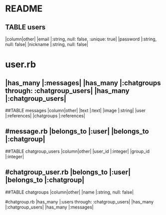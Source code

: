 # README

## TABLE users
|column|other|
|email    |:string, null: false, :unique: true|
|password |:string, null: false|
|nickname |:string, null: false|

# user.rb
|has_many |:messages|
|has_many |:chatgroups through: :chatgroup_users|
|has_many |:chatgroup_users|
-----

##TABLE messages
|column|other|
|text       |:text|
|image      |:string|
|user       |:references|
|chatgroups |:references|

#message.rb
|belongs_to |:user|
|belongs_to |:chatgroup|
-----

##TABLE chatgroup_users
|column|other|
|user_id  |:integer|
|group_id |:integer|

#chatgroup_user.rb
|belongs_to |:user|
|belongs_to |:chatgroup|
------

##TABLE chatgroups
|column|other|
|name |:string, null: false|

#chatgroup.rb
|has_many |:users through: :chatgroup_users|
|has_many |:chatgroup_users|
|has_many |:messages|

